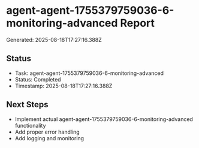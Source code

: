 # agent-agent-1755379759036-6-monitoring-advanced Report

Generated: 2025-08-18T17:27:16.388Z

## Status
- Task: agent-agent-1755379759036-6-monitoring-advanced
- Status: Completed
- Timestamp: 2025-08-18T17:27:16.388Z

## Next Steps
- Implement actual agent-agent-1755379759036-6-monitoring-advanced functionality
- Add proper error handling
- Add logging and monitoring
